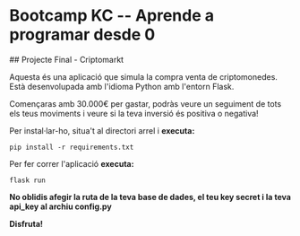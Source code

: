 # Bootcamp KC -- Aprende a programar desde 0
## Projecte Final - Criptomarkt

Aquesta és una aplicació que simula la compra venta de criptomonedes. Està desenvolupada amb l'idioma Python amb l'entorn Flask.

Començaras amb 30.000€ per gastar, podràs veure un seguiment de tots els teus moviments i veure si la teva inversió és positiva o negativa!

Per instal·lar-ho, situa't al directori arrel i **executa:**

```
pip install -r requirements.txt
```

Per fer correr l'aplicació **executa:**
```
flask run
```

**No oblidis afegir la ruta de la teva base de dades, el teu key secret i la teva api_key al archiu config.py**

**Disfruta!**
